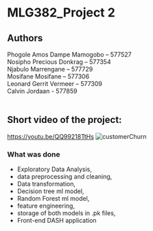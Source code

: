 # MLG382_Project 2
## Authors
Phogole Amos Dampe Mamogobo – 577527 <br>
Nosipho Precious Donkrag – 577354 <br>
Njabulo Marrengane – 577729 <br>
Mosifane Mosifane – 577306 <br>
Leonard Gerrit Vermeer – 577309 <br>
Calvin Jordaan - 577859 <br><br>
## Short video of the project:
https://youtu.be/QQ99218TtHs
![customerChurn](https://github.com/user-attachments/assets/83691f65-d048-4312-a36d-5ed44c541f2c)

### What was done
- Exploratory Data Analysis,
- data preprocessing and cleaning,
- Data transformation,
- Decision tree ml model,
- Random Forest ml model,
- feature engineering,
- storage of both models in .pk files,
- Front-end DASH application

